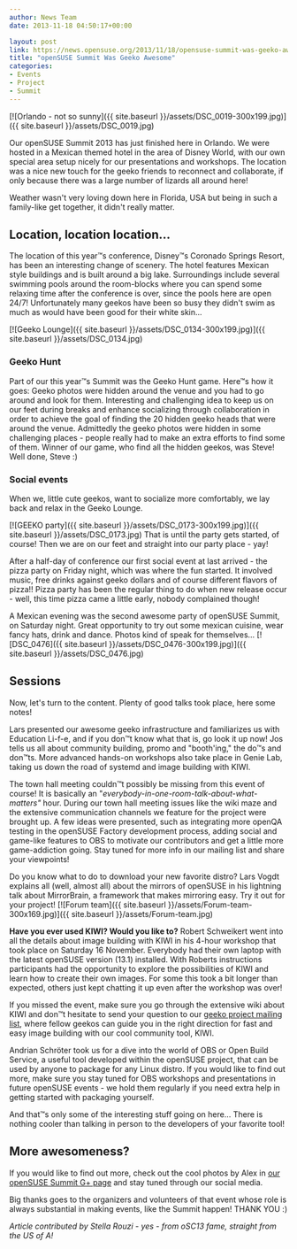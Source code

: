 ```yaml
---
author: News Team
date: 2013-11-18 04:50:17+00:00

layout: post
link: https://news.opensuse.org/2013/11/18/opensuse-summit-was-geeko-awesome/
title: "openSUSE Summit Was Geeko Awesome"
categories:
- Events
- Project
- Summit
---
```

[![Orlando - not so sunny]({{ site.baseurl }}/assets/DSC_0019-300x199.jpg)]({{ site.baseurl }}/assets/DSC_0019.jpg)

Our openSUSE Summit 2013 has just finished here in Orlando. We were hosted in a Mexican themed hotel in the area of Disney World, with our own special area setup nicely for our presentations and workshops. The location was a nice new touch for the geeko friends to reconnect and collaborate, if only because there was a large number of lizards all around here!

Weather wasn't very loving down here in Florida, USA but being in such a family-like get together, it didn't really matter.<!-- more -->


## Location, location location...


The location of this year™s conference, Disney™s Coronado Springs Resort, has been an interesting change of scenery. The hotel features Mexican style buildings and is built around a big lake. Surroundings include several swimming pools around the room-blocks where you can spend some relaxing time after the conference is over, since the pools here  are open 24/7! Unfortunately many geekos have been so busy they didn't swim as much as would have been good for their white skin...

[![Geeko Lounge]({{ site.baseurl }}/assets/DSC_0134-300x199.jpg)]({{ site.baseurl }}/assets/DSC_0134.jpg)


### Geeko Hunt


Part of our this year™s Summit was the Geeko Hunt game. Here™s how it goes:
Geeko photos were hidden around the venue and you had to go around and look for them.
Interesting and challenging idea to keep us on our feet during breaks and enhance socializing through collaboration in order to achieve the goal of finding the 20 hidden geeko heads that were around the venue.  Admittedly the geeko photos were hidden in some challenging places - people really had to make an extra efforts to find some of them.
Winner of our game, who find all the hidden geekos, was Steve! Well done, Steve :)


### Social events


When we, little cute geekos, want to socialize more comfortably, we lay back and relax in the Geeko Lounge.

[![GEEKO party]({{ site.baseurl }}/assets/DSC_0173-300x199.jpg)]({{ site.baseurl }}/assets/DSC_0173.jpg)
That is until the party gets started, of course! Then we are on our feet and straight into our party place - yay!

After a half-day of conference our first social event at last arrived - the pizza party on Friday night, which was where the fun started. It involved music, free drinks against geeko dollars and of course different flavors of pizza!! Pizza party has been the regular thing to do when new release occur - well, this time pizza came a little early, nobody complained though!

A Mexican evening was the second awesome party of openSUSE Summit, on Saturday night. Great opportunity to try out some mexican cuisine, wear fancy hats, drink and dance. Photos kind of speak for themselves...
[![DSC_0476]({{ site.baseurl }}/assets/DSC_0476-300x199.jpg)]({{ site.baseurl }}/assets/DSC_0476.jpg)



## Sessions


Now, let's turn to the content. Plenty of good talks took place, here some notes!

Lars presented our awesome geeko infrastructure and familiarizes us with Education Li-f-e, and if you don™t know what that is, go look it up now! Jos tells us all about community building, promo and "booth'ing," the do™s and don™ts. More advanced hands-on workshops also take place in Genie Lab, taking us down the road of systemd and image building with KIWI.

The town hall meeting couldn™t possibly be missing from this event of course! It is basically an "_everybody-in-one-room-talk-about-what-matters"_ hour. During our town hall meeting issues like the wiki maze and the extensive communication channels we feature for the project were brought up. A few ideas were presented, such as integrating more openQA testing in the openSUSE Factory development process, adding social and game-like features to OBS to motivate our contributors and get a little more game-addiction going. Stay tuned for more info in our mailing list and share your viewpoints!

Do you know what to do to download your new favorite distro? Lars Vogdt explains all (well, almost all) about the mirrors of openSUSE in his lightning talk about MirrorBrain, a framework that makes mirroring easy. Try it out for your project!
[![Forum team]({{ site.baseurl }}/assets/Forum-team-300x169.jpg)]({{ site.baseurl }}/assets/Forum-team.jpg)

**Have you ever used KIWI? Would you like to?**
Robert Schweikert went into all the details about image building with KIWI in his 4-hour workshop that took place on Saturday 16 November. Everybody had their own laptop with the latest openSUSE version (13.1) installed. With Roberts instructions participants had the opportunity to explore the possibilities of KIWI and learn how to create their own images. For some this took a bit longer than expected, others just kept chatting it up even after the workshop was over!

If you missed the event, make sure you go through the extensive wiki about KIWI and don™t hesitate to send your question to our [geeko project mailing list](mailto:opensuse-project@opensuse.org), where fellow geekos can guide you in the right direction for fast and easy image building with our cool community tool, KIWI.

Andrian Schröter took us for a dive into the world of OBS or Open Build Service, a useful tool developed within the openSUSE project, that can be used by anyone to package for any Linux distro.
If you would like to find out more, make sure you stay tuned for OBS workshops and presentations in future openSUSE events - we hold them regularly if you need extra help in getting started with packaging yourself.

And that™s only some of the interesting stuff going on here... There is nothing cooler than talking in person to the developers of your favorite tool!


## More awesomeness?


If you would like to find out more, check out the cool photos by Alex in [our openSUSE Summit G+ page](https://plus.google.com/photos/118353940642581070613/albums/5947256413483833873) and stay tuned through our social media.

Big thanks goes to the organizers and volunteers of that event whose role is always substantial in making events, like the Summit happen! THANK YOU :)

_Article contributed by Stella Rouzi - yes - from oSC13 fame, straight from the US of A!_		
